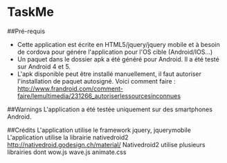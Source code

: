 # TaskMe

##Pré-requis
* Cette application est écrite en HTML5/jquery/jquery mobile et à besoin de cordova pour génére l'application pour l'OS cible (Android/IOS...)
* Un paquet dans le dossier apk a été généré pour Android. Il a été testé sur Android 4 et 5.
* L'apk disponible peut être installé manuellement, il faut autoriser l'installation de paquet autosigné.
  Voici comment faire : http://www.frandroid.com/comment-faire/lemultimedia/231266_autoriserlessourcesinconnues


##Warnings
L'application a été testée uniquement sur des smartphones Android.

##Crédits
L'application utilise le framework jquery, jquerymobile
L'application utilise la librairie nativedroid2 http://nativedroid.godesign.ch/material/
Nativedroid2 utilise plusieurs librairies dont wow.js wave.js animate.css
